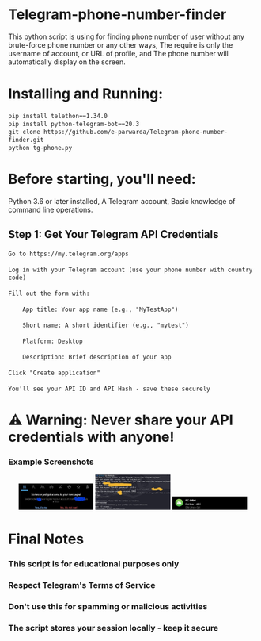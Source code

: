 # Telegram-phone-number-finder
This python script is using for finding phone number of user without any brute-force phone number or any other ways, The require is only the username of account, or URL of profile, and The phone number will automatically display on the screen.

# Installing and Running:
    pip install telethon==1.34.0
    pip install python-telegram-bot==20.3
    git clone https://github.com/e-parwarda/Telegram-phone-number-finder.git
    python tg-phone.py

# Before starting, you'll need:

 Python 3.6 or later installed,
 A Telegram account,
 Basic knowledge of command line operations.

## Step 1: Get Your Telegram API Credentials

    Go to https://my.telegram.org/apps

    Log in with your Telegram account (use your phone number with country code)

    Fill out the form with:

        App title: Your app name (e.g., "MyTestApp")

        Short name: A short identifier (e.g., "mytest")

        Platform: Desktop

        Description: Brief description of your app

    Click "Create application"

    You'll see your API ID and API Hash - save these securely

# ⚠️ Warning: Never share your API credentials with anyone!



### Example Screenshots
<div align="center">
  <img src="photo_2025-06-05_08-02-58.jpg" width="30%" alt="Login Alert">
  <img src="photo_2025-06-05_08-03-00.jpg" width="30%" alt="Script Execution"> 
  <img src="photo_2025-06-05_08-03-02.jpg" width="30%" alt="System Info">
</div>

# Final Notes

  ### This script is for educational purposes only

  ### Respect Telegram's Terms of Service

  ### Don't use this for spamming or malicious activities

  ### The script stores your session locally - keep it secure
